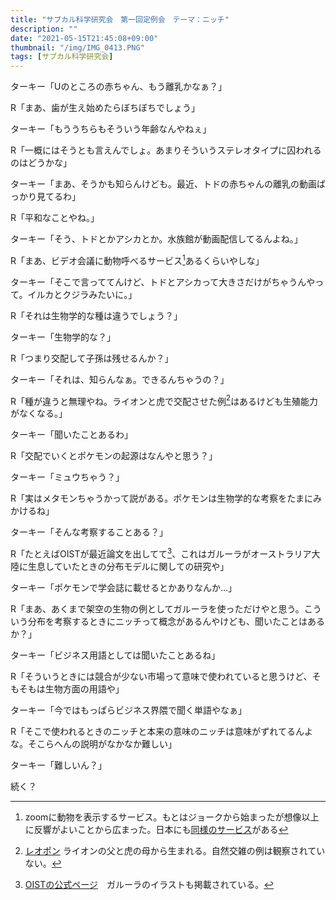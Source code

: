 ```yaml
---
title: "サブカル科学研究会　第一回定例会　テーマ：ニッチ"
description: ""
date: "2021-05-15T21:45:08+09:00"
thumbnail: "/img/IMG_0413.PNG"
tags: [サブカル科学研究会]
--- 
```

ターキー「Uのところの赤ちゃん、もう離乳かなぁ？」

R「まあ、歯が生え始めたらぼちぼちでしょう」

ターキー「もううちらもそういう年齢なんやねぇ」

R「一概にはそうとも言えんでしょ。あまりそういうステレオタイプに囚われるのはどうかな」

ターキー「まあ、そうかも知らんけども。最近、トドの赤ちゃんの離乳の動画ばっかり見てるわ」

R「平和なことやね。」

ターキー「そう、トドとかアシカとか。水族館が動画配信してるんよね。」

R「まあ、ビデオ会議に動物呼べるサービス[^1]あるくらいやしな」
[^1]: zoomに動物を表示するサービス。もとはジョークから始まったが想像以上に反響がよいことから広まった。日本にも[同様のサービス](https://www.mtrainier.jp/fukasugiru-iyashi/zoom/)がある

ターキー「そこで言っててんけど、トドとアシカって大きさだけがちゃうんやって。イルカとクジラみたいに。」

R「それは生物学的な種は違うでしょう？」

ターキー「生物学的な？」

R「つまり交配して子孫は残せるんか？」

ターキー「それは、知らんなぁ。できるんちゃうの？」

R「種が違うと無理やね。ライオンと虎で交配させた例[^2]はあるけども生殖能力がなくなる。」

[^2]: [レオポン](https://ja.wikipedia.org/wiki/%E3%83%A9%E3%82%A4%E3%82%AC%E3%83%BC) ライオンの父と虎の母から生まれる。自然交雑の例は観察されていない。

ターキー「聞いたことあるわ」

R「交配でいくとポケモンの起源はなんやと思う？」

ターキー「ミュウちゃう？」

R「実はメタモンちゃうかって説がある。ポケモンは生物学的な考察をたまにみかけるね」

ターキー「そんな考察することある？」

R「たとえばOISTが最近論文を出してて[^3]、これはガルーラがオーストラリア大陸に生息していたときの分布モデルに関しての研究や」
[^3]: [OISTの公式ページ](https://www.oist.jp/ja/news-center/press-releases/36072)　ガルーラのイラストも掲載されている。

ターキー「ポケモンで学会誌に載せるとかありなんか…」

R「まあ、あくまで架空の生物の例としてガルーラを使っただけやと思う。こういう分布を考察するときにニッチって概念があるんやけども、聞いたことはあるか？」

ターキー「ビジネス用語としては聞いたことあるね」

R「そういうときには競合が少ない市場って意味で使われていると思うけど、そもそもは生物方面の用語や」

ターキー「今ではもっぱらビジネス界隈で聞く単語やなぁ」

R「そこで使われるときのニッチと本来の意味のニッチは意味がずれてるんよな。そこらへんの説明がなかなか難しい」

ターキー「難しいん？」

続く？